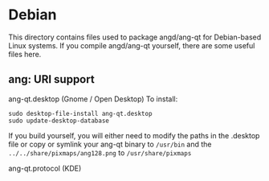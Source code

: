 
Debian
====================
This directory contains files used to package angd/ang-qt
for Debian-based Linux systems. If you compile angd/ang-qt yourself, there are some useful files here.

## ang: URI support ##


ang-qt.desktop  (Gnome / Open Desktop)
To install:

	sudo desktop-file-install ang-qt.desktop
	sudo update-desktop-database

If you build yourself, you will either need to modify the paths in
the .desktop file or copy or symlink your ang-qt binary to `/usr/bin`
and the `../../share/pixmaps/ang128.png` to `/usr/share/pixmaps`

ang-qt.protocol (KDE)

